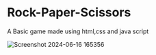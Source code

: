 # Rock-Paper-Scissors
A Basic game made using html,css and java script



![Screenshot 2024-06-16 165356](https://github.com/yashkumar1508/Rock-Paper-Scissors/assets/146329567/8bda7701-dd58-4f95-9c8c-550830c8c645)
